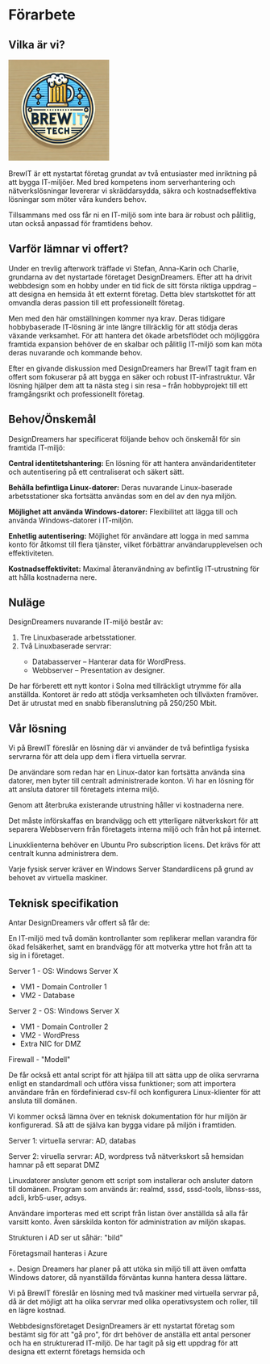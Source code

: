 # Förarbete

## Vilka är vi?

<img src="./BrewIT_logo2.png" alt="drawing" width="200"/>

BrewIT är ett nystartat företag grundat av två entusiaster med inriktning på att bygga IT-miljöer. Med bred kompetens inom serverhantering och nätverkslösningar levererar vi skräddarsydda, säkra och kostnadseffektiva lösningar som möter våra kunders behov.

Tillsammans med oss får ni en IT-miljö som inte bara är robust och pålitlig, utan också anpassad för framtidens behov.

## Varför lämnar vi offert?

Under en trevlig afterwork träffade vi Stefan, Anna-Karin och Charlie, grundarna av det nystartade företaget DesignDreamers. Efter att ha drivit webbdesign som en hobby under en tid fick de sitt första riktiga uppdrag – att designa en hemsida åt ett externt företag. Detta blev startskottet för att omvandla deras passion till ett professionellt företag.

Men med den här omställningen kommer nya krav. Deras tidigare hobbybaserade IT-lösning är inte längre tillräcklig för att stödja deras växande verksamhet. För att hantera det ökade arbetsflödet och möjliggöra framtida expansion behöver de en skalbar och pålitlig IT-miljö som kan möta deras nuvarande och kommande behov.

Efter en givande diskussion med DesignDreamers har BrewIT tagit fram en offert som fokuserar på att bygga en säker och robust IT-infrastruktur. Vår lösning hjälper dem att ta nästa steg i sin resa – från hobbyprojekt till ett framgångsrikt och professionellt företag.

## Behov/Önskemål

DesignDreamers har specificerat följande behov och önskemål för sin framtida IT-miljö:

**Central identitetshantering:** En lösning för att hantera användaridentiteter och autentisering på ett centraliserat och säkert sätt.

**Behålla befintliga Linux-datorer:** Deras nuvarande Linux-baserade arbetsstationer ska fortsätta användas som en del av den nya miljön.

**Möjlighet att använda Windows-datorer:** Flexibilitet att lägga till och använda Windows-datorer i IT-miljön.

**Enhetlig autentisering:** Möjlighet för användare att logga in med samma konto för åtkomst till flera tjänster, vilket förbättrar användarupplevelsen och effektiviteten.

**Kostnadseffektivitet:** Maximal återanvändning av befintlig IT-utrustning för att hålla kostnaderna nere.

## Nuläge

DesignDreamers nuvarande IT-miljö består av:

<ol>
<li>Tre Linuxbaserade arbetsstationer.</li>
<li>Två Linuxbaserade servrar:</li>
<ul>
<li>Databasserver – Hanterar data för WordPress.
<li>Webbserver – Presentation av designer.
</ul>
</ol>

De har förberett ett nytt kontor i Solna med tillräckligt utrymme för alla anställda. Kontoret är redo att stödja verksamheten och tillväxten framöver. Det är utrustat med en snabb fiberanslutning på 250/250 Mbit.

## Vår lösning

Vi på BrewIT föreslår en lösning där vi använder de två befintliga fysiska servrarna för att dela upp dem i flera virtuella servrar. 

De användare som redan har en Linux-dator kan fortsätta använda sina datorer, men byter till centralt administrerade konton. Vi har en lösning för att ansluta datorer till företagets interna miljö.

Genom att återbruka existerande utrustning håller vi kostnaderna nere.

Det måste införskaffas en brandvägg och ett ytterligare nätverkskort för att separera Webbservern från företagets interna miljö och från hot på internet.

Linuxklienterna behöver en Ubuntu Pro subscription licens. Det krävs för att centralt kunna administrera dem.

Varje fysisk server kräver en Windows Server Standardlicens på grund av behovet av virtuella maskiner.

## Teknisk specifikation

Antar DesignDreamers vår offert så får de:

En IT-miljö med två domän kontrollanter som replikerar mellan varandra för ökad felsäkerhet, samt en brandvägg för att motverka yttre hot från att ta sig in i företaget.

Server 1 - OS: Windows Server X
    <ul>
    <li>VM1 - Domain Controller 1
    <li>VM2 - Database
    </ul>

Server 2 - OS: Windows Server X
    <ul>
    <li>VM1 - Domain Controller 2
    <li>VM2 - WordPress
    <li>Extra NIC for DMZ
    </ul>

Firewall - "Modell"

De får också ett antal script för att hjälpa till att sätta upp de olika servrarna enligt en standardmall och utföra vissa funktioner; som att importera användare från en fördefinierad csv-fil och konfigurera Linux-klienter för att ansluta till domänen.

Vi kommer också lämna över en teknisk dokumentation för hur miljön är konfigurerad. Så att de själva kan bygga vidare på miljön i framtiden.





Server 1: virtuella servrar: AD, databas

Server 2: viruella servrar: AD, wordpress
två nätverkskort så hemsidan hamnar på ett separat DMZ

Linuxdatorer ansluter genom ett script som installerar och ansluter datorn till domänen.
Program som används är: realmd, sssd, sssd-tools, libnss-sss, adcli, krb5-user, adsys.

Användare importeras med ett script från listan över anställda så alla får varsitt konto. Även särskilda konton för administration av miljön skapas.

Strukturen i AD ser ut såhär: "bild"

Företagsmail hanteras i Azure


+. Design Dreamers har planer på att utöka sin miljö till att även omfatta Windows datorer, då nyanställda förväntas kunna hantera dessa lättare.

Vi på BrewIT föreslår en lösning med två maskiner med virtuella servrar på, då är det möjligt att ha olika servrar med olika operativsystem och roller, till en lägre kostnad.

Webbdesignsföretaget DesignDreamers är ett nystartat företag som bestämt sig för att "gå pro", för drt behöver de anställa ett antal personer och ha en strukturerad IT-miljö. De har tagit på sig ett uppdrag för att designa ett externt företags hemsida och 